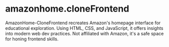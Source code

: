 # amazonhome.cloneFrontend
AmazonHome-CloneFrontend recreates Amazon's homepage interface for educational exploration. Using HTML, CSS, and JavaScript, it offers insights into modern web dev practices. Not affiliated with Amazon, it's a safe space for honing frontend skills.
